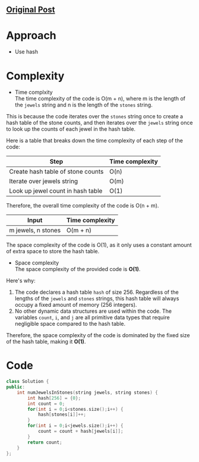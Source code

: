 ## [Original Post](https://leetcode.com/problems/jewels-and-stones/solutions/4630251/c-beats-100-easiest-solution-hash-table/)

# Approach
- Use hash
# Complexity
- Time complxity  
The time complexity of the code is O(m + n), where m is the length of the `jewels` string and n is the length of the `stones` string.

This is because the code iterates over the `stones` string once to create a hash table of the stone counts, and then iterates over the `jewels` string once to look up the counts of each jewel in the hash table.

Here is a table that breaks down the time complexity of each step of the code:

| Step | Time complexity |
|---|---|
| Create hash table of stone counts | O(n) |
| Iterate over jewels string | O(m) |
| Look up jewel count in hash table | O(1) |

Therefore, the overall time complexity of the code is O(n + m).

| Input | Time complexity |
|---|---|
| m jewels, n stones | O(m + n) |

The space complexity of the code is O(1), as it only uses a constant amount of extra space to store the hash table.
- Space complexity  
The space complexity of the provided code is  **O(1)**.

Here's why:

1. The code declares a hash table `hash` of size 256. Regardless of the lengths of the `jewels` and `stones` strings, this hash table will always occupy a fixed amount of memory (256 integers).
2. No other dynamic data structures are used within the code. The variables `count`, `i`, and `j` are all primitive data types that require negligible space compared to the hash table.

Therefore, the space complexity of the code is dominated by the fixed size of the hash table, making it **O(1)**.
# Code
```C++ []
class Solution {
public:
    int numJewelsInStones(string jewels, string stones) {
        int hash[256] = {0};
        int count = 0;
        for(int i = 0;i<stones.size();i++) {
            hash[stones[i]]++;
        }
        for(int i = 0;i<jewels.size();i++) {
            count = count + hash[jewels[i]];
        }
        return count;
    }
};
```